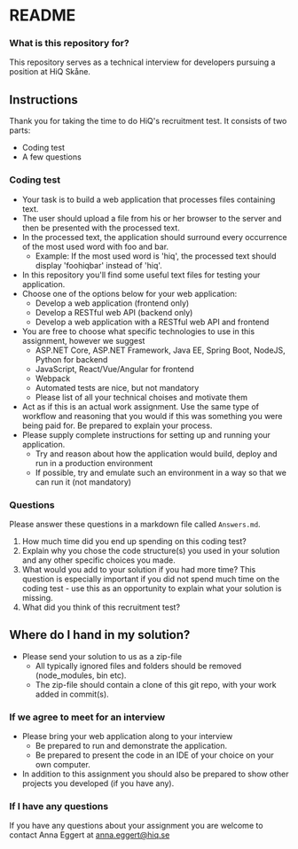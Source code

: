 # README #

### What is this repository for? ###
This repository serves as a technical interview for developers pursuing a position at HiQ Skåne.

## Instructions ##
Thank you for taking the time to do HiQ's recruitment test. It consists of two parts:
* Coding test
* A few questions

### Coding test ###
* Your task is to build a web application that processes files containing text.
* The user should upload a file from his or her browser to the server and then be presented with the processed text.
* In the processed text, the application should surround every occurrence of the most used word with foo and bar.
    * Example: If the most used word is 'hiq', the processed text should display 'foohiqbar' instead of 'hiq'.
* In this repository you'll find some useful text files for testing your application.
* Choose one of the options below for your web application:
    * Develop a web application (frontend only)
    * Develop a RESTful web API (backend only)
    * Develop a web application with a RESTful web API and frontend
* You are free to choose what specific technologies to use in this assignment, however we suggest
    * ASP.NET Core, ASP.NET Framework, Java EE, Spring Boot, NodeJS, Python for backend
    * JavaScript, React/Vue/Angular for frontend
    * Webpack
    * Automated tests are nice, but not mandatory
    * Please list of all your technical choises and motivate them
* Act as if this is an actual work assignment. Use the same type of workflow and reasoning that you would if this was something you were being paid for. Be prepared to explain your process.
* Please supply complete instructions for setting up and running your application.
    * Try and reason about how the application would build, deploy and run in a production environment
    * If possible, try and emulate such an environment in a way so that we can run it (not mandatory)

### Questions ###
Please answer these questions in a markdown file called `Answers.md`.

1. How much time did you end up spending on this coding test?
2. Explain why you chose the code structure(s) you used in your solution and any other specific choices you made.
3. What would you add to your solution if you had more time? This question is especially important if you did not spend much time on the coding test - use this as an opportunity to explain what your solution is missing.
4. What did you think of this recruitment test?


## Where do I hand in my solution? ##
* Please send your solution to us as a zip-file
    * All typically ignored files and folders should be removed (node_modules, bin etc).
    * The zip-file should contain a clone of this git repo, with your work added in commit(s).

### If we agree to meet for an interview ###
* Please bring your web application along to your interview
    * Be prepared to run and demonstrate the application.
    * Be prepared to present the code in an IDE of your choice on your own computer.
* In addition to this assignment you should also be prepared to show other projects you developed (if you have any).

### If I have any questions ###
If you have any questions about your assignment you are welcome to contact Anna Eggert at [anna.eggert@hiq.se](mailto:anna.eggert@hiq.se)
